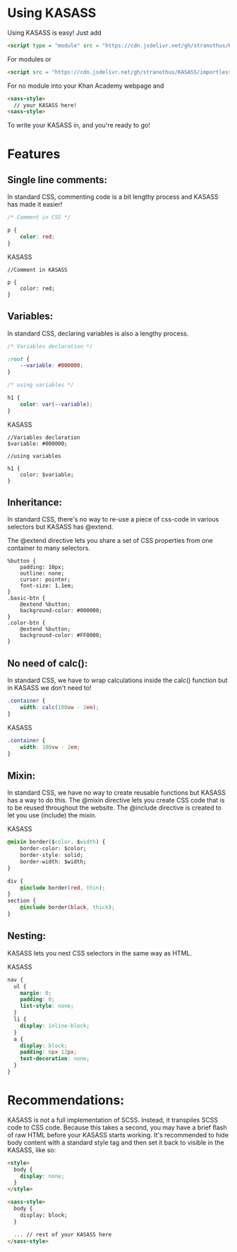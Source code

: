 # Using KASASS

Using KASASS is easy! Just add
```html
<script type = "module" src = "https://cdn.jsdelivr.net/gh/stranothus/KASASS/index.js"></script>
```
For modules or 
```html
<script src = "https://cdn.jsdelivr.net/gh/stranothus/KASASS/importless.js"></script>
```
For no module into your Khan Academy webpage and 
```html
<sass-style>
  // your KASASS here!
<sass-style>
```
To write your KASASS in, and you're ready to go!

# Features

## Single line comments:
In standard CSS, commenting code is a bit lengthy process and KASASS has made it easier!

```CSS
/* Comment in CSS */

p {
    color: red;
}
```             

KASASS

```JS
//Comment in KASASS

p {
    color: red;
}
```

## Variables:
In standard CSS, declaring variables is also a lengthy process.

```CSS
/* Variables declaration */

:root {
    --variable: #000000;
}

/* using variables */

h1 {
    color: var(--variable);
}
```          

KASASS

```JS
//Variables declaration
$variable: #000000;

//using variables

h1 {
    color: $variable;
}
```           


## Inheritance:
In standard CSS, there's no way to re-use a piece of css-code in various selectors but KASASS has @extend.

The @extend directive lets you share a set of CSS properties from one container to many selectors.

```JS
%button {
    padding: 10px;
    outline: none;
    cursor: pointer;
    font-size: 1.1em;
}
.basic-btn {
    @extend %button;
    background-color: #000000;
}
.color-btn {
    @extend %button;
    background-color: #FF0000;
}
```          


## No need of calc():
In standard CSS, we have to wrap calculations inside the calc() function but in KASASS we don't need to!

```CSS
.container {
    width: calc(100vw - 2em);
}
```             

KASASS

```CSS
.container {
    width: 100vw - 2em;
}            
```

## Mixin:
In standard CSS, we have no way to create reusable functions but KASASS has a way to do this.
The @mixin directive lets you create CSS code that is to be reused throughout the website. The @include directive is created to let you use (include) the mixin.

KASASS
```CSS
@mixin border($color. $width) {
    border-color: $color;
    border-style: solid;
    border-width: $width;
}

div {
    @include border(red, thin);
}
section {
    @include border(black, thick);
}
```

## Nesting:
KASASS lets you nest CSS selectors in the same way as HTML.

KASASS

```CSS
nav {
  ul {
    margin: 0;
    padding: 0;
    list-style: none;
  }
  li {
    display: inline-block;
  }
  a {
    display: block;
    padding: 6px 12px;
    text-decoration: none;
  }
}
```

# Recommendations:
KASASS is not a full implementation of SCSS. Instead, it transpiles SCSS code to CSS code. Because this takes a second, you may have a brief flash of raw HTML before your KASASS starts working. It's recommended to hide body content with a standard style tag and then set it back to visible in the KASASS, like so:
```html
<style>
  body {
    display: none;
  }
</style>

<sass-style>
  body {
    display: block;
  }

  ... // rest of your KASASS here
</sass-style>
```
